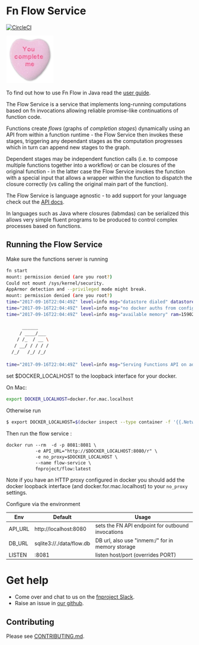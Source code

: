 # Fn Flow Service

[![CircleCI](https://circleci.com/gh/fnproject/flow.svg?style=svg)](https://circleci.com/gh/fnproject/flow)

![logo: you complete me!](logo.jpg) 

To find out how to use Fn Flow in Java read the [user guide](https://github.com/fnproject/fdk-java/blob/master/docs/FnFlowsUserGuide.md). 

The Flow Service is a service that implements long-running computations  based on fn invocations allowing reliable promise-like continuations of function code. 

Functions create *flows* (graphs of *completion stages*) dynamically using an API from within a function runtime - the Flow Service then invokes these stages, triggering any dependant stages as the computation progresses which in turn can append new stages to the graph.

Dependent stages may be independent function calls (i.e. to compose multiple functions together into a workflow) or can be closures of the original function - in the latter case the Flow Service invokes the function with a special input that allows a wrapper within the function to dispatch the closure correctly (vs calling the original main part of the function).

The Flow Service is language agnostic - to add support for your language check out the [API docs](docs/API.md). 

In languages such as Java where closures (labmdas) can be serialized this allows very simple fluent programs to be produced to control complex processes based on functions. 



## Running the Flow Service

Make sure the functions server is running 
```bash 
fn start                                                                                                                                                 master ✭ ◼
mount: permission denied (are you root?)
Could not mount /sys/kernel/security.
AppArmor detection and --privileged mode might break.
mount: permission denied (are you root?)
time="2017-09-16T22:04:49Z" level=info msg="datastore dialed" datastore=sqlite3 max_idle_connections=256
time="2017-09-16T22:04:49Z" level=info msg="no docker auths from config files found (this is fine)" error="open /root/.dockercfg: no such file or directory"
time="2017-09-16T22:04:49Z" level=info msg="available memory" ram=1590210560

      ______
     / ____/___
    / /_  / __ \
   / __/ / / / /
  /_/   /_/ /_/

time="2017-09-16T22:04:49Z" level=info msg="Serving Functions API on address `:8080`"
```

set $DOCKER_LOCALHOST to the loopback interface for your docker. 

On Mac: 
```bash
export DOCKER_LOCALHOST=docker.for.mac.localhost
```

Otherwise run

```bash
$ export DOCKER_LOCALHOST=$(docker inspect --type container -f '{{.NetworkSettings.Gateway}}' functions)
```

Then run the flow service  : 
```
docker run --rm  -d -p 8081:8081 \
           -e API_URL="http://$DOCKER_LOCALHOST:8080/r" \
           -e no_proxy=$DOCKER_LOCALHOST \
           --name flow-service \
           fnproject/flow:latest
```


Note if you have an HTTP proxy configured in docker you should add the docker loopback interface (and docker.for.mac.localhost) to your `no_proxy` settings.  

Configure via the environment 

| Env | Default | Usage |
| --- | --- | --- |
| API_URL | http://localhost:8080 | sets the FN API endpoint for outbound invocations | 
| DB_URL | sqlite3://./data/flow.db | DB url, also use "inmem:/" for in memory storage |
| LISTEN |  :8081 | listen host/port (overrides PORT)  |

# Get help

   * Come over and chat to us on the [fnproject Slack](https://join.slack.com/t/fnproject/shared_invite/enQtMjIwNzc5MTE4ODg3LTdlYjE2YzU1MjAxODNhNGUzOGNhMmU2OTNhZmEwOTcxZDQxNGJiZmFiMzNiMTk0NjU2NTIxZGEyNjI0YmY4NTA).
   * Raise an issue in [our github](https://github.com/fnproject/flow/).


## Contributing 

Please see [CONTRIBUTING.md](CONTRIBUTING.md).
